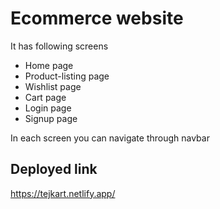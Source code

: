 # Ecommerce website  
It has following screens  
- Home page
- Product-listing page
- Wishlist page
- Cart page
- Login page
- Signup page  

In each screen you can navigate through navbar  

## Deployed link  
https://tejkart.netlify.app/  

